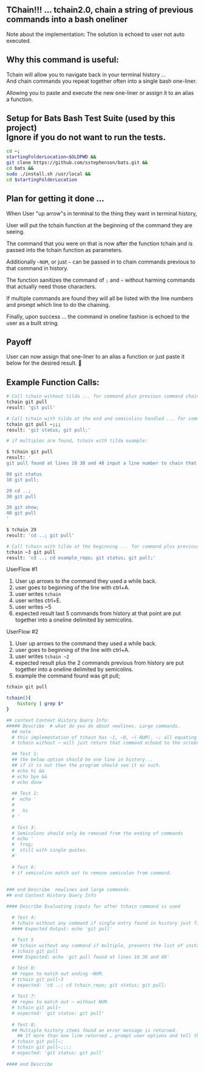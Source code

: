 ## TChain!!! ...  tchain2.0, chain a string of previous commands into a bash oneliner
Note about the implementation: The solution is echoed to user not auto executed.
## Why this command is useful:
Tchain will allow you to navigate back in your terminal history ... 
<br/>And chain commands you repeat together often into a single bash one-liner.

Allowing you to paste and execute the new one-liner or assign it to an alias a function.
## Setup for Bats Bash Test Suite (used by this project)<br/>Ignore if you do not want to run the tests.
```bash
cd ~;
startingFolderLocation=$OLDPWD &&
git clone https://github.com/sstephenson/bats.git &&
cd bats &&
sudo ./install.sh /usr/local &&
cd $startingFolderLocation
```

## Plan for getting it done ... 
When User "up arrow"s in terminal to the thing they want in terminal history, 

User will put the tchain function at the beginning of the command they are seeing.

The command that you were on that is now after the function tchain and is passed into the tchain function as parameters.

Additionally `~NUM`, or just `~` can be passed in to chain commands previous to that command in history.

The function sanitizes the command of `;` and `~` without harming commands that actually need those characters.

If multiple commands are found they will all be listed with the line numbers and prompt which line to do the chaining.

Finally, upon success ... the command in oneline fashion is echoed to the user as a built string.

## Payoff
User can now assign that one-liner to an alias a function or just paste it below for the desired result. 🙂

## Example Function Calls:
```bash 
# Call tchain without tilda ... for command plus previous command chained.
tchain git pull 
result: 'git pull'

# Call tchain with tilda at the end and semicolins handled ... for command plus previous command chained.
tchain git pull ~;;;
result: 'git status; git pull;'

# if multiples are found, tchain with tilda example: 

$ tchain git pull 
result: '
git pull found at lines 10 30 and 40 input a line number to chain that context into a single line.

09 git status
10 git pull;

29 cd ..;
30 git pull

39 git show;
40 git pull
'

$ tchain 29
result: 'cd ..; git pull'

# Call tchain with tilda at the beginning ... for command plus previous 3 commands chained.
tchain ~3 git pull
result: 'cd ..; cd example_repo; git status; git pull;'
```

UserFlow #1
1) User up arrows to the command they used a while back.
2) user goes to beginning of the line with ctrl+A.
3) user writes `tchain `
4) user writes ctrl+E.
5) user writes ~5
6) expected result last 5 commands from history at that point are put together into a oneline delimited by semicolins.

UserFlow #2
1) User up arrows to the command they used a while back.
2) user goes to beginning of the line with ctrl+A.
3) user writes `tchain ~2 `
4) expected result plus the 2 commands previous from history are put together into a oneline delimited by semicolins.
5) example the command found was git pull;


```bash
tchain git pull

tchain(){  
	history | grep $*
}

## context Context History Query Info:
##### Describe  # what do you do about newlines. Large commands.
  ## note
  # this implementation of tchain has ~1, ~0, ~(-NUM), ~; all equating to  "~"
  # tchain without ~ will just return that command echoed to the screen.

  ## Test 1:
  ## the below option should be one line in history...
  ## if it is not then the program should see it as such.
  # echo hi &&
  # echo bye &&
  # echo done
  
  ## Test 2:
  #  echo '
  #
  #   hi
  # '
  
  # Test 3:
  # Semicolons should only be removed from the ending of commands
  # echo ' 
  #  frog; 
  #  still with single quotes.
  #'
  
  # Test 6:
  # if semicolins match out to remove semicolon from command.
	
  
### end Describe  newlines and large commands.
## end Context History Query Info

#### Describe Evaluating inputs for after tchain command is used

  # Test 4:
  # tchain without any command if single entry found in history just finds the first instance from history ... 
  #### Expected Output: echo 'git pull'
  
  # Test 5	
  ## tchain without any command if multiple, presents the list of instances and line numbers of history found.
  # tchain git pull
  #### Expected: echo 'git pull found at lines 10 30 and 40'

  # Test 6:
  ## regex to match out ending ~NUM.
  # tchain git pull~3
  # expected: 'cd ..; cd tchain_repo; git status; git pull;
  
  # Test 7:
  ## regex to match out ~ without NUM.
  # tchain git pull~
  # expected: 'git status; git pull'
  
  # Test 8: 
  ## Multiple history items found an error message is returned.
	## If more than one line returned … prompt user options and tell them they can use line number.
  # tchain git pull~;
  # tchain git pull~;;;;
  # expected: 'git status; git pull'
  
#### end Describe
```
